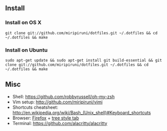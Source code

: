## Install

### Install on OS X

```
git clone git://github.com/miripiruni/dotfiles.git ~/.dotfiles && cd ~/.dotfiles && make
```

### Install on Ubuntu
```
sudo apt-get update && sudo apt-get install git build-essential && git clone git://github.com/miripiruni/dotfiles.git ~/.dotfiles && cd ~/.dotfiles && make
```


## Misc

* Shell: https://github.com/robbyrussell/oh-my-zsh
* Vim setup: http://github.com/miripiruni/vimi
* Shortcuts cheatsheet: http://en.wikipedia.org/wiki/Bash_(Unix_shell)#Keyboard_shortcuts
* Browser: [Firefox](http://www.mozilla.org/) + [tree style tab](https://addons.mozilla.org/ru/firefox/addon/tree-style-tab/?src=search)
* Terminal: https://github.com/alacritty/alacritty


